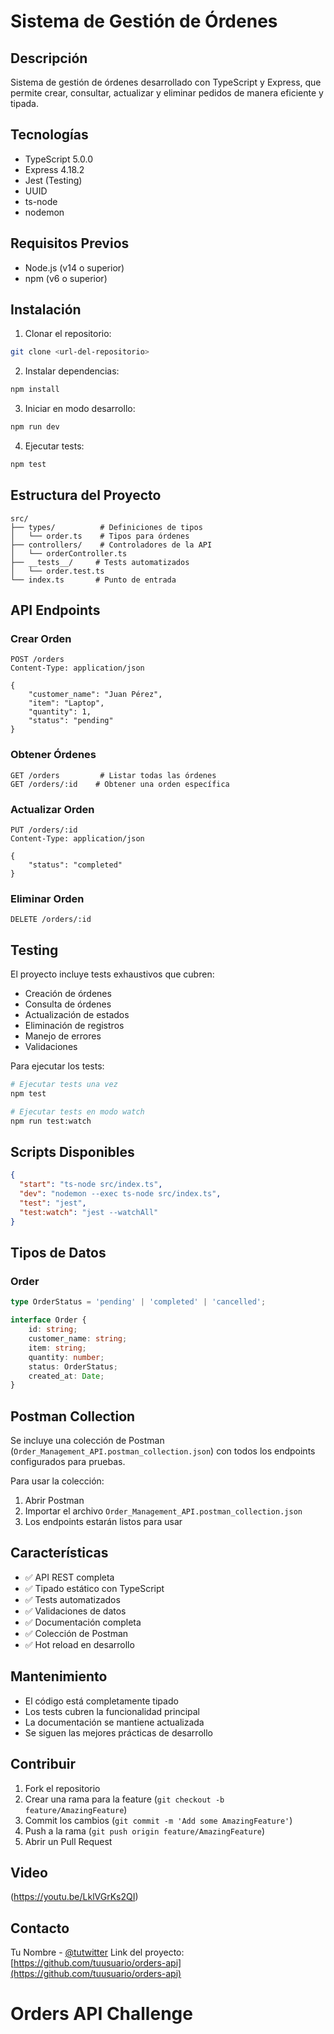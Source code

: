 
# Sistema de Gestión de Órdenes

## Descripción
Sistema de gestión de órdenes desarrollado con TypeScript y Express, que permite crear, consultar, actualizar y eliminar pedidos de manera eficiente y tipada.

## Tecnologías
- TypeScript 5.0.0
- Express 4.18.2
- Jest (Testing)
- UUID
- ts-node
- nodemon

## Requisitos Previos
- Node.js (v14 o superior)
- npm (v6 o superior)

## Instalación

1. Clonar el repositorio:
```bash
git clone <url-del-repositorio>
```

2. Instalar dependencias:
```bash
npm install
```

3. Iniciar en modo desarrollo:
```bash
npm run dev
```

4. Ejecutar tests:
```bash
npm test
```

## Estructura del Proyecto
```
src/
├── types/          # Definiciones de tipos
│   └── order.ts    # Tipos para órdenes
├── controllers/    # Controladores de la API
│   └── orderController.ts
├── __tests__/     # Tests automatizados
│   └── order.test.ts
└── index.ts       # Punto de entrada
```

## API Endpoints

### Crear Orden
```http
POST /orders
Content-Type: application/json

{
    "customer_name": "Juan Pérez",
    "item": "Laptop",
    "quantity": 1,
    "status": "pending"
}
```

### Obtener Órdenes
```http
GET /orders         # Listar todas las órdenes
GET /orders/:id    # Obtener una orden específica
```

### Actualizar Orden
```http
PUT /orders/:id
Content-Type: application/json

{
    "status": "completed"
}
```

### Eliminar Orden
```http
DELETE /orders/:id
```

## Testing
El proyecto incluye tests exhaustivos que cubren:
- Creación de órdenes
- Consulta de órdenes
- Actualización de estados
- Eliminación de registros
- Manejo de errores
- Validaciones

Para ejecutar los tests:
```bash
# Ejecutar tests una vez
npm test

# Ejecutar tests en modo watch
npm run test:watch
```

## Scripts Disponibles
```json
{
  "start": "ts-node src/index.ts",
  "dev": "nodemon --exec ts-node src/index.ts",
  "test": "jest",
  "test:watch": "jest --watchAll"
}
```

## Tipos de Datos

### Order
```typescript
type OrderStatus = 'pending' | 'completed' | 'cancelled';

interface Order {
    id: string;
    customer_name: string;
    item: string;
    quantity: number;
    status: OrderStatus;
    created_at: Date;
}
```

## Postman Collection
Se incluye una colección de Postman (`Order_Management_API.postman_collection.json`) con todos los endpoints configurados para pruebas.

Para usar la colección:
1. Abrir Postman
2. Importar el archivo `Order_Management_API.postman_collection.json`
3. Los endpoints estarán listos para usar

## Características
- ✅ API REST completa
- ✅ Tipado estático con TypeScript
- ✅ Tests automatizados
- ✅ Validaciones de datos
- ✅ Documentación completa
- ✅ Colección de Postman
- ✅ Hot reload en desarrollo

## Mantenimiento
- El código está completamente tipado
- Los tests cubren la funcionalidad principal
- La documentación se mantiene actualizada
- Se siguen las mejores prácticas de desarrollo

## Contribuir
1. Fork el repositorio
2. Crear una rama para la feature (`git checkout -b feature/AmazingFeature`)
3. Commit los cambios (`git commit -m 'Add some AmazingFeature'`)
4. Push a la rama (`git push origin feature/AmazingFeature`)
5. Abrir un Pull Request

## Video
(https://youtu.be/LklVGrKs2QI)

## Contacto
Tu Nombre - [@tutwitter](https://twitter.com/tutwitter)
Link del proyecto: [https://github.com/tuusuario/orders-api](https://github.com/tuusuario/orders-api)

# Orders API Challenge


